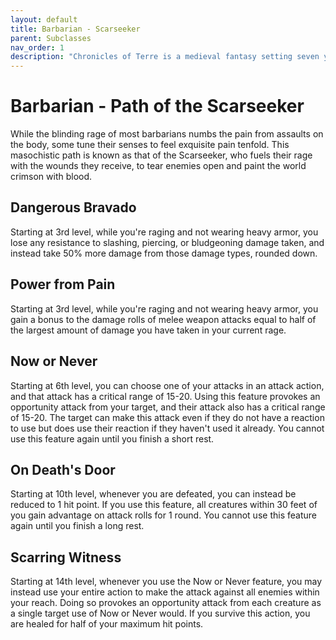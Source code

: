 ```yaml
---
layout: default
title: Barbarian - Scarseeker
parent: Subclasses
nav_order: 1
description: "Chronicles of Terre is a medieval fantasy setting seven years in the writing, currently for dungeons & dragons 5th edition."
---
```


# Barbarian - Path of the Scarseeker

While the blinding rage of most barbarians numbs the pain from assaults on the body, some tune their senses to feel exquisite pain tenfold. This masochistic path is known as that of the Scarseeker, who fuels their rage with the wounds they receive, to tear enemies open and paint the world crimson with blood.

## Dangerous Bravado

Starting at 3rd level, while you're raging and not wearing heavy armor, you lose any resistance to slashing, piercing, or bludgeoning damage taken, and instead take 50% more damage from those damage types, rounded down.  

## Power from Pain

Starting at 3rd level, while you're raging and not wearing heavy armor, you gain a bonus to the damage rolls of melee weapon attacks equal to half of the largest amount of damage you have taken in your current rage.

## Now or Never

Starting at 6th level, you can choose one of your attacks in an attack action, and that attack has a critical range of 15-20. Using this feature provokes an opportunity attack from your target, and their attack also has a critical range of 15-20. The target can make this attack even if they do not have a reaction to use but does use their reaction if they haven't used it already. You cannot use this feature again until you finish a short rest.

## On Death's Door

Starting at 10th level, whenever you are defeated, you can instead be reduced to 1 hit point. If you use this feature, all creatures within 30 feet of you gain advantage on attack rolls for 1 round. You cannot use this feature again until you finish a long rest.

## Scarring Witness

Starting at 14th level, whenever you use the Now or Never feature, you may instead use your entire action to make the attack against all enemies within your reach. Doing so provokes an opportunity attack from each creature as a single target use of Now or Never would. If you survive this action, you are healed for half of your maximum hit points.